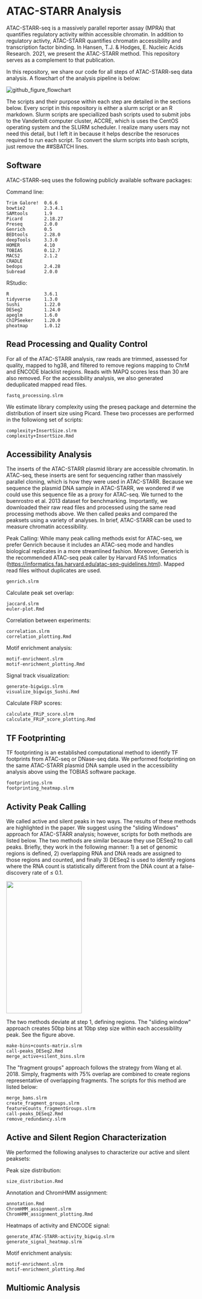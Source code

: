 # ATAC-STARR Analysis 
ATAC-STARR-seq is a massively parallel reporter assay (MPRA) that quantifies regulatory activity within accessible chromatin. In addition to regulatory activty, ATAC-STARR quantifies chromatin accessibility and transcription factor binding. In Hansen, T.J. & Hodges, E. Nucleic Acids Research. 2021, we present the ATAC-STARR method. This repository serves as a complement to that publication. 

In this repository, we share our code for all steps of ATAC-STARR-seq data analysis. A flowchart of the analysis pipeline is below:


![github_figure_flowchart](https://user-images.githubusercontent.com/61889919/122470432-ac1a4400-cf83-11eb-8207-a6e3c1428e56.png)


The scripts and their purpose within each step are detailed in the sections below. Every script in this repository is either a slurm script or an R markdown. Slurm scripts are speciallized bash scripts used to submit jobs to the Vanderbilt computer cluster, ACCRE, which is uses the CentOS operating system and the SLURM scheduler. I realize many users may not need this detail, but I left it in because it helps describe the resoruces required to run each script. To convert the slurm scripts into bash scripts, just remove the ##SBATCH lines. 

## Software
ATAC-STARR-seq uses the following publicly available software packages: 

Command line:
```
Trim Galore!  0.6.6 
bowtie2       2.3.4.1
SAMtools      1.9
Picard        2.18.27
Preseq        2.0.0
Genrich       0.5
BEDtools      2.28.0
deepTools     3.3.0
HOMER         4.10
TOBIAS        0.12.7
MACS2         2.1.2
CRADLE        
bedops        2.4.28
Subread       2.0.0
```
RStudio:
```
R             3.6.1
tidyverse     1.3.0
Sushi         1.22.0
DESeq2        1.24.0
apeglm        1.6.0
ChIPSeeker    1.20.0
pheatmap      1.0.12 
```
## Read Processing and Quality Control
For all of the ATAC-STARR analysis, raw reads are trimmed, assessed for quality, mapped to hg38, and filtered to remove regions mapping to ChrM and ENCODE blacklist regions. Reads with MAPQ scores less than 30 are also removed. For the accessibility analysis, we also generated deduplicated mapped read files. 
```
fastq_processing.slrm
```
We estimate library complexity using the preseq package and determine the distribution of insert size using Picard. These two processes are performed in the followiong set of scripts: 
```
complexity+InsertSize.slrm
complexity+InsertSize.Rmd
```
## Accessibility Analysis
The inserts of the ATAC-STARR plasmid library are accessible chromatin. In ATAC-seq, these inserts are sent for sequencing rather than massively parallel cloning, which is how they were used in ATAC-STARR. Because we sequence the plasmid DNA sample in ATAC-STARR, we wondered if we could use this sequence file as a proxy for ATAC-seq. We turned to the buenrostro et al. 2013 dataset for benchmarking. Importantly, we downloaded their raw read files and processed using the same read processing methods above. We then called peaks and compared the peaksets using a variety of analyses. In brief, ATAC-STARR can be used to measure chromatin accessibility. 

Peak Calling: While many peak calling methods exist for ATAC-seq, we prefer Genrich because it includes an ATAC-seq mode and handles biological replicates in a more streamlined fashion. Moreover, Generich is the recommended ATAC-seq peak caller by Harvard FAS Informatics (https://informatics.fas.harvard.edu/atac-seq-guidelines.html). Mapped read files without duplicates are used.  
```
genrich.slrm
```
Calculate peak set overlap:
```
jaccard.slrm
euler-plot.Rmd
```
Correlation between experiments:
```
correlation.slrm
correlation_plotting.Rmd
```
Motif enrichment analysis:
```
motif-enrichment.slrm
motif-enrichment_plotting.Rmd
```
Signal track visualization:
```
generate-bigwigs.slrm
visualize_bigwigs_Sushi.Rmd
```
Calculate FRiP scores:
```
calculate_FRiP_score.slrm
calculate_FRiP_score_plotting.Rmd
```
## TF Footprinting
TF footprinting is an established computational method to identify TF footprints from ATAC-seq or DNase-seq data. We performed footprinting on the same ATAC-STARR plasmid DNA sample used in the accessibility analysis above using the TOBIAS software package. 
```
footprinting.slrm
footprinting_heatmap.slrm
```
## Activity Peak Calling
We called active and silent peaks in two ways. The results of these methods are highlighted in the paper. We suggest using the "sliding Windows" approach for ATAC-STARR analysis; however, scripts for both methods are listed below. The two methods are similar because they use DESeq2 to call peaks. Briefly, they work in the following manner: 1) a set of genomic regions is defined, 2) overlapping RNA and DNA reads are assigned to those regions and counted, and finally 3) DESeq2 is used to identify regions where the RNA count is statistically different from the DNA count at a false-discovery rate of ≤ 0.1. 

<img src="https://user-images.githubusercontent.com/61889919/123313257-f6a14080-d4ee-11eb-9815-e6db80ff06d9.png" height="350" width="200px">

The two methods deviate at step 1, defining regions. The "sliding window" approach creates 50bp bins at 10bp step size within each accessiblilty peak. See the figure above. 
```
make-bins+counts-matrix.slrm
call-peaks_DESeq2.Rmd
merge_active+silent_bins.slrm
```
The "fragment groups" approach follows the strategy from Wang et al. 2018. Simply, fragments with 75% overlap are combined to create regions representative of overlapping fragments. The scripts for this method are listed below:
```
merge_bams.slrm
create_fragment_groups.slrm
featureCounts_fragmentGroups.slrm
call-peaks_DESeq2.Rmd
remove_redundancy.slrm
```
## Active and Silent Region Characterization
We performed the following analyses to characterize our active and silent peaksets:

Peak size distribution:
```
size_distribution.Rmd
```
Annotation and ChromHMM assignment:
```
annotation.Rmd
ChromHMM_assignment.slrm
ChromHMM_assignment_plotting.Rmd
```
Heatmaps of activity and ENCODE signal:
```
generate_ATAC-STARR-activity_bigwig.slrm
generate_signal_heatmap.slrm
```
Motif enrichment analysis:
```
motif-enrichment.slrm
motif-enrichment_plotting.Rmd
```
## Multiomic Analysis

